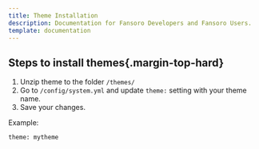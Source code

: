 ```yaml
---
title: Theme Installation
description: Documentation for Fansoro Developers and Fansoro Users.
template: documentation
---
```


## Steps to install themes{.margin-top-hard}

1. Unzip theme to the folder `/themes/`
2. Go to `/config/system.yml` and update `theme:` setting with your theme name.
3. Save your changes.

Example:
```
theme: mytheme
```
